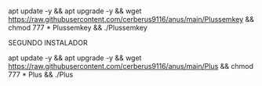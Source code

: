 # 
apt update -y && apt upgrade -y && wget https://raw.githubusercontent.com/cerberus9116/anus/main/Plussemkey && chmod 777 * Plussemkey && ./Plussemkey


SEGUNDO INSTALADOR


apt update -y && apt upgrade -y && wget https://raw.githubusercontent.com/cerberus9116/anus/main/Plus && chmod 777 * Plus && ./Plus


